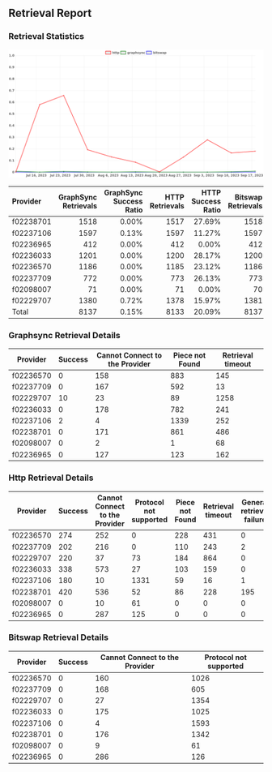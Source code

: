 ## Retrieval Report
### Retrieval Statistics
<img src="https://raw.githubusercontent.com/data-preservation-programs/filplus-checker-assets/main/filecoin-project/filecoin-plus-large-datasets/issues/1834/1695271196455.png"/>

| Provider  | GraphSync Retrievals | GraphSync Success Ratio | HTTP Retrievals | HTTP Success Ratio | Bitswap Retrievals | Bitswap Success Ratio |
| :-------- | -------------------: | ----------------------: | --------------: | -----------------: | -----------------: | --------------------: |
| f02238701 |                 1518 |                   0.00% |            1517 |             27.69% |               1518 |                 0.00% |
| f02237106 |                 1597 |                   0.13% |            1597 |             11.27% |               1597 |                 0.00% |
| f02236965 |                  412 |                   0.00% |             412 |              0.00% |                412 |                 0.00% |
| f02236033 |                 1201 |                   0.00% |            1200 |             28.17% |               1200 |                 0.00% |
| f02236570 |                 1186 |                   0.00% |            1185 |             23.12% |               1186 |                 0.00% |
| f02237709 |                  772 |                   0.00% |             773 |             26.13% |                773 |                 0.00% |
| f02098007 |                   71 |                   0.00% |              71 |              0.00% |                 70 |                 0.00% |
| f02229707 |                 1380 |                   0.72% |            1378 |             15.97% |               1381 |                 0.00% |
| Total     |                 8137 |                   0.15% |            8133 |             20.09% |               8137 |                 0.00% |

### Graphsync Retrieval Details
| Provider  | Success | Cannot Connect to the Provider | Piece not Found | Retrieval timeout |
| --------- | ------- | ------------------------------ | --------------- | ----------------- |
| f02236570 | 0       | 158                            | 883             | 145               |
| f02237709 | 0       | 167                            | 592             | 13                |
| f02229707 | 10      | 23                             | 89              | 1258              |
| f02236033 | 0       | 178                            | 782             | 241               |
| f02237106 | 2       | 4                              | 1339            | 252               |
| f02238701 | 0       | 171                            | 861             | 486               |
| f02098007 | 0       | 2                              | 1               | 68                |
| f02236965 | 0       | 127                            | 123             | 162               |

### Http Retrieval Details
| Provider  | Success | Cannot Connect to the Provider | Protocol not supported | Piece not Found | Retrieval timeout | General retrieval failure |
| --------- | ------- | ------------------------------ | ---------------------- | --------------- | ----------------- | ------------------------- |
| f02236570 | 274     | 252                            | 0                      | 228             | 431               | 0                         |
| f02237709 | 202     | 216                            | 0                      | 110             | 243               | 2                         |
| f02229707 | 220     | 37                             | 73                     | 184             | 864               | 0                         |
| f02236033 | 338     | 573                            | 27                     | 103             | 159               | 0                         |
| f02237106 | 180     | 10                             | 1331                   | 59              | 16                | 1                         |
| f02238701 | 420     | 536                            | 52                     | 86              | 228               | 195                       |
| f02098007 | 0       | 10                             | 61                     | 0               | 0                 | 0                         |
| f02236965 | 0       | 287                            | 125                    | 0               | 0                 | 0                         |

### Bitswap Retrieval Details
| Provider  | Success | Cannot Connect to the Provider | Protocol not supported |
| --------- | ------- | ------------------------------ | ---------------------- |
| f02236570 | 0       | 160                            | 1026                   |
| f02237709 | 0       | 168                            | 605                    |
| f02229707 | 0       | 27                             | 1354                   |
| f02236033 | 0       | 175                            | 1025                   |
| f02237106 | 0       | 4                              | 1593                   |
| f02238701 | 0       | 176                            | 1342                   |
| f02098007 | 0       | 9                              | 61                     |
| f02236965 | 0       | 286                            | 126                    |
